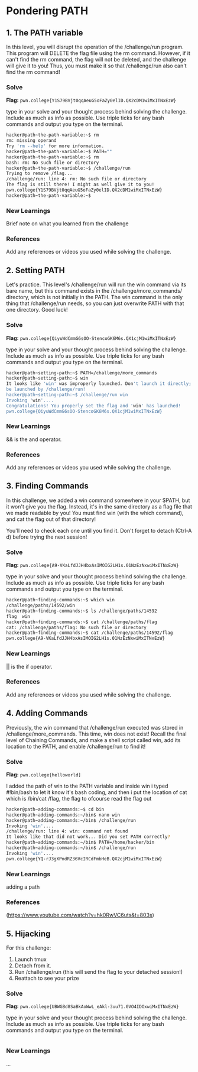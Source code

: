 # Pondering PATH

## 1. The PATH variable
In this level, you will disrupt the operation of the /challenge/run program. This program will DELETE the flag file using the rm command. However, if it can't find the rm command, the flag will not be deleted, and the challenge will give it to you! Thus, you must make it so that /challenge/run also can't find the rm command!

### Solve
**Flag:** `pwn.college{Y1S79BVjt0qqAeuG5oFaZy0elID.QX2cDM1wiMxITNxEzW}`

type in your solve and your thought process behind solving the challenge. Include as much as info as possible. Use triple ticks for any bash commands and output you type on the terminal.

```bash
hacker@path~the-path-variable:~$ rm 
rm: missing operand
Try 'rm --help' for more information.
hacker@path~the-path-variable:~$ PATH=""
hacker@path~the-path-variable:~$ rm
bash: rm: No such file or directory
hacker@path~the-path-variable:~$ /challenge/run
Trying to remove /flag...
/challenge/run: line 4: rm: No such file or directory
The flag is still there! I might as well give it to you!
pwn.college{Y1S79BVjt0qqAeuG5oFaZy0elID.QX2cDM1wiMxITNxEzW}
hacker@path~the-path-variable:~$ 
```

### New Learnings
Brief note on what you learned from the challenge

### References 
Add any references or videos you used while solving the challenge.

## 2. Setting PATH
Let's practice. This level's /challenge/run will run the win command via its bare name, but this command exists in the /challenge/more_commands/ directory, which is not initially in the PATH. The win command is the only thing that /challenge/run needs, so you can just overwrite PATH with that one directory. Good luck!

### Solve
**Flag:** `pwn.college{QiyuWdCmmG6sOO-StencoGK6M6s.QX1cjM1wiMxITNxEzW}`

type in your solve and your thought process behind solving the challenge. Include as much as info as possible. Use triple ticks for any bash commands and output you type on the terminal.

```bash
hacker@path~setting-path:~$ PATH=/challenge/more_commands
hacker@path~setting-path:~$ win
It looks like 'win' was improperly launched. Don't launch it directly; it MUST 
be launched by /challenge/run!
hacker@path~setting-path:~$ /challenge/run win
Invoking 'win'....
Congratulations! You properly set the flag and 'win' has launched!
pwn.college{QiyuWdCmmG6sOO-StencoGK6M6s.QX1cjM1wiMxITNxEzW}
```

### New Learnings
&& is the and operator.

### References 
Add any references or videos you used while solving the challenge.

## 3. Finding Commands
In this challenge, we added a win command somewhere in your $PATH, but it won't give you the flag. Instead, it's in the same directory as a flag file that we made readable by you! You must find win (with the which command), and cat the flag out of that directory!

You'll need to check each one until you find it. Don't forget to detach (Ctrl-A d) before trying the next session!

### Solve
**Flag:** `pwn.college{A9-VKaLfdJJH4bxAsIMOIG2LH1s.01NzEzNxwiMxITNxEzW}`

type in your solve and your thought process behind solving the challenge. Include as much as info as possible. Use triple ticks for any bash commands and output you type on the terminal.

```bash
hacker@path~finding-commands:~$ which win
/challenge/paths/14592/win
hacker@path~finding-commands:~$ ls /challenge/paths/14592
flag  win
hacker@path~finding-commands:~$ cat /challenge/paths/flag
cat: /challenge/paths/flag: No such file or directory
hacker@path~finding-commands:~$ cat /challenge/paths/14592/flag
pwn.college{A9-VKaLfdJJH4bxAsIMOIG2LH1s.01NzEzNxwiMxITNxEzW}
```

### New Learnings
|| is the if operator.

### References 
Add any references or videos you used while solving the challenge.

## 4. Adding Commands
Previously, the win command that /challenge/run executed was stored in /challenge/more_commands. This time, win does not exist! Recall the final level of Chaining Commands, and make a shell script called win, add its location to the PATH, and enable /challenge/run to find it!

### Solve
**Flag:** `pwn.college{helloworld]`

I added the path of win to the PATH variable and inside win i typed #!bin/bash to let it know it's bash coding, and then i put the location of cat which is /bin/cat /flag, the flag to ofcourse read the flag out
```bash
hacker@path~adding-commands:~$ cd bin
hacker@path~adding-commands:~/bin$ nano win
hacker@path~adding-commands:~/bin$ /challenge/run
Invoking 'win'....
/challenge/run: line 4: win: command not found
It looks like that did not work... Did you set PATH correctly?
hacker@path~adding-commands:~/bin$ PATH=/home/hacker/bin
hacker@path~adding-commands:~/bin$ /challenge/run
Invoking 'win'....
pwn.college{YQ-rJ3gXPndRZ36VcIRCdFmbHeB.QX2cjM1wiMxITNxEzW}
```

### New Learnings
adding a path

### References 
(https://www.youtube.com/watch?v=hk0RwVC6uts&t=803s)

## 5. Hijacking
For this challenge:

1. Launch tmux
2. Detach from it.
3. Run /challenge/run (this will send the flag to your detached session!)
4. Reattach to see your prize

### Solve
**Flag:** `pwn.college{UBWGBd8SaBkAoWwL_eAkl-3uu71.0VO4IDOxwiMxITNxEzW}`

type in your solve and your thought process behind solving the challenge. Include as much as info as possible. Use triple ticks for any bash commands and output you type on the terminal.

```bash
```

### New Learnings
...



